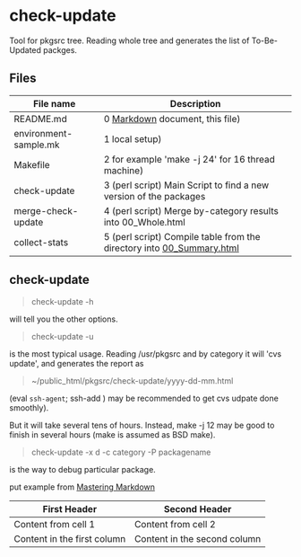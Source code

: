 # check-update

Tool for pkgsrc tree. Reading whole tree and generates the list
of To-Be-Updated packges.

## Files

File name  | Description
---------- | -------------
README.md	      | 0  [Markdown](https://help.github.com/articles/markdown-basics/) document, this file)
environment-sample.mk  | 1  local setup)
Makefile		| 2  for example 'make -j 24' for 16 thread machine)
check-update	      | 3  (perl script) Main Script to find a new version of the packages
merge-check-update  | 4  (perl script) Merge by-category results into 00_Whole.html
collect-stats	    | 5   (perl script) Compile table from the directory into [00_Summary.html](http://www.ki.nu/~makoto/pkgsrc/check-update/00_Summary.html)

## check-update
>  check-update -h

will tell you the other options.

>  check-update -u

is the most typical usage. Reading /usr/pkgsrc and by category
it will 'cvs update', and generates the report as

>  ~/public_html/pkgsrc/check-update/yyyy-dd-mm.html

(eval `ssh-agent`; ssh-add ) may be recommended to get
cvs udpate done smoothly).

But it will take several tens of hours.
Instead, make -j 12 may be good to finish in several hours
(make is assumed as BSD make).

>  check-update -x d -c category -P packagename

is the way to debug particular package.


put example from [Mastering Markdown](https://guides.github.com/features/mastering-markdown/)

First Header | Second Header
------------ | -------------
Content from cell 1 | Content from cell 2
Content in the first column | Content in the second column
